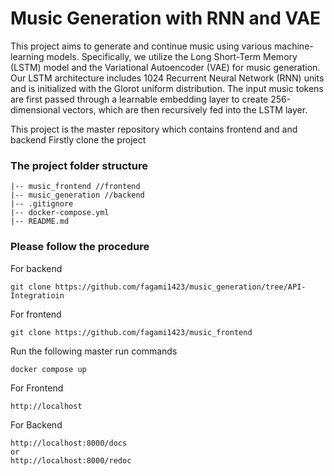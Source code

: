 # Music Generation with RNN and VAE
This project aims to generate and continue music using various machine-learning models. Specifically, we utilize the Long Short-Term Memory (LSTM) model and the Variational Autoencoder (VAE) for music generation. Our LSTM architecture includes 1024 Recurrent Neural Network (RNN) units and is initialized with the Glorot uniform distribution. The input music tokens are first passed through a learnable embedding layer to create 256-dimensional vectors, which are then recursively fed into the LSTM layer.  

This project is the master repository which contains frontend and and backend
Firstly clone the project

### The project folder structure 
```
|-- music_frontend //frontend
|-- music_generation //backend
|-- .gitignore
|-- docker-compose.yml
|-- README.md
```

### Please follow the procedure
For backend 
```
git clone https://github.com/fagami1423/music_generation/tree/API-Integratioin
```
For frontend
```
git clone https://github.com/fagami1423/music_frontend
```

Run the following master run commands

```
docker compose up
```
For Frontend
```
http://localhost
```
For Backend
```
http://localhost:8000/docs
or 
http://localhost:8000/redoc

```